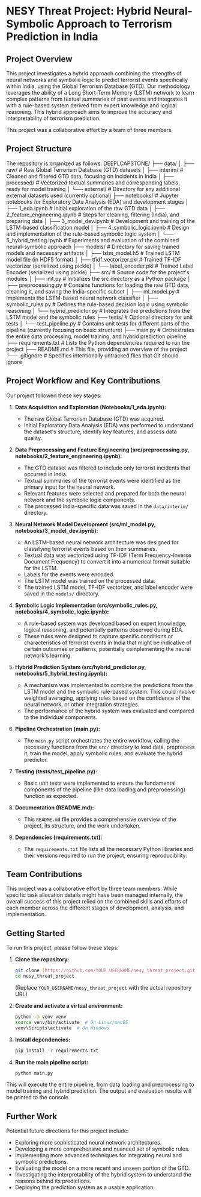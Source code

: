 # NESY Threat Project: Hybrid Neural-Symbolic Approach to Terrorism Prediction in India

## Project Overview

This project investigates a hybrid approach combining the strengths of neural networks and symbolic logic to predict terrorist events specifically within India, using the Global Terrorism Database (GTD). Our methodology leverages the ability of a Long Short-Term Memory (LSTM) network to learn complex patterns from textual summaries of past events and integrates it with a rule-based system derived from expert knowledge and logical reasoning. This hybrid approach aims to improve the accuracy and interpretability of terrorism prediction.

This project was a collaborative effort by a team of three members.

## Project Structure

The repository is organized as follows:
DEEPLCAPSTONE/
├── data/
│ ├── raw/ # Raw Global Terrorism Database (GTD) datasets
│ ├── interim/ # Cleaned and filtered GTD data, focusing on incidents in India
│ ├── processed/ # Vectorized textual summaries and corresponding labels, ready for model training
│ └── external/ # Directory for any additional external datasets used (currently optional)
├── notebooks/ # Jupyter notebooks for Exploratory Data Analysis (EDA) and development stages
│ ├── 1_eda.ipynb # Initial exploration of the raw GTD data
│ ├── 2_feature_engineering.ipynb # Steps for cleaning, filtering (India), and preparing data
│ ├── 3_model_dev.ipynb # Development and training of the LSTM-based classification model
│ ├── 4_symbolic_logic.ipynb # Design and implementation of the rule-based symbolic logic system
│ └── 5_hybrid_testing.ipynb # Experiments and evaluation of the combined neural-symbolic approach
├── models/ # Directory for saving trained models and necessary artifacts
│ ├── lstm_model.h5 # Trained LSTM model file (in HDF5 format)
│ ├── tfidf_vectorizer.pkl # Trained TF-IDF vectorizer (serialized using pickle)
│ └── label_encoder.pkl # Trained Label Encoder (serialized using pickle)
├── src/ # Source code for the project's modules
│ ├── init.py # Initializes the src directory as a Python package
│ ├── preprocessing.py # Contains functions for loading the raw GTD data, cleaning it, and saving the India-specific subset
│ ├── ml_model.py # Implements the LSTM-based neural network classifier
│ ├── symbolic_rules.py # Defines the rule-based decision logic using symbolic reasoning
│ └── hybrid_predictor.py # Integrates the predictions from the LSTM model and the symbolic rules
├── tests/ # Optional directory for unit tests
│ └── test_pipeline.py # Contains unit tests for different parts of the pipeline (currently focusing on basic structure)
├── main.py # Orchestrates the entire data processing, model training, and hybrid prediction pipeline
├── requirements.txt # Lists the Python dependencies required to run the project
├── README.md # This file, providing an overview of the project
└── .gitignore # Specifies intentionally untracked files that Git should ignore

## Project Workflow and Key Contributions

Our project followed these key stages:

1.  **Data Acquisition and Exploration (Notebooks/1_eda.ipynb):**

    - The raw Global Terrorism Database (GTD) was acquired.
    - Initial Exploratory Data Analysis (EDA) was performed to understand the dataset's structure, identify key features, and assess data quality.

2.  **Data Preprocessing and Feature Engineering (src/preprocessing.py, notebooks/2_feature_engineering.ipynb):**

    - The GTD dataset was filtered to include only terrorist incidents that occurred in India.
    - Textual summaries of the terrorist events were identified as the primary input for the neural network.
    - Relevant features were selected and prepared for both the neural network and the symbolic logic components.
    - The processed India-specific data was saved in the `data/interim/` directory.

3.  **Neural Network Model Development (src/ml_model.py, notebooks/3_model_dev.ipynb):**

    - An LSTM-based neural network architecture was designed for classifying terrorist events based on their summaries.
    - Textual data was vectorized using TF-IDF (Term Frequency-Inverse Document Frequency) to convert it into a numerical format suitable for the LSTM.
    - Labels for the events were encoded.
    - The LSTM model was trained on the processed data.
    - The trained LSTM model, TF-IDF vectorizer, and label encoder were saved in the `models/` directory.

4.  **Symbolic Logic Implementation (src/symbolic_rules.py, notebooks/4_symbolic_logic.ipynb):**

    - A rule-based system was developed based on expert knowledge, logical reasoning, and potentially patterns observed during EDA.
    - These rules were designed to capture specific conditions or characteristics of terrorist events in India that might be indicative of certain outcomes or patterns, potentially complementing the neural network's learning.

5.  **Hybrid Prediction System (src/hybrid_predictor.py, notebooks/5_hybrid_testing.ipynb):**

    - A mechanism was implemented to combine the predictions from the LSTM model and the symbolic rule-based system. This could involve weighted averaging, applying rules based on the confidence of the neural network, or other integration strategies.
    - The performance of the hybrid system was evaluated and compared to the individual components.

6.  **Pipeline Orchestration (main.py):**

    - The `main.py` script orchestrates the entire workflow, calling the necessary functions from the `src/` directory to load data, preprocess it, train the model, apply symbolic rules, and evaluate the hybrid predictor.

7.  **Testing (tests/test_pipeline.py):**

    - Basic unit tests were implemented to ensure the fundamental components of the pipeline (like data loading and preprocessing) function as expected.

8.  **Documentation (README.md):**

    - This `README.md` file provides a comprehensive overview of the project, its structure, and the work undertaken.

9.  **Dependencies (requirements.txt):**
    - The `requirements.txt` file lists all the necessary Python libraries and their versions required to run the project, ensuring reproducibility.

## Team Contributions

This project was a collaborative effort by three team members. While specific task allocation details might have been managed internally, the overall success of this project relied on the combined skills and efforts of each member across the different stages of development, analysis, and implementation.

## Getting Started

To run this project, please follow these steps:

1.  **Clone the repository:**

    ```bash
    git clone [https://github.com/YOUR_USERNAME/nesy_threat_project.git](https://github.com/YOUR_USERNAME/nesy_threat_project.git)
    cd nesy_threat_project
    ```

    (Replace `YOUR_USERNAME/nesy_threat_project` with the actual repository URL)

2.  **Create and activate a virtual environment:**

    ```bash
    python -m venv venv
    source venv/bin/activate  # On Linux/macOS
    venv\Scripts\activate  # On Windows
    ```

3.  **Install dependencies:**

    ```bash
    pip install -r requirements.txt
    ```

4.  **Run the main pipeline script:**
    ```bash
    python main.py
    ```

This will execute the entire pipeline, from data loading and preprocessing to model training and hybrid prediction. The output and evaluation results will be printed to the console.

## Further Work

Potential future directions for this project include:

- Exploring more sophisticated neural network architectures.
- Developing a more comprehensive and nuanced set of symbolic rules.
- Implementing more advanced techniques for integrating neural and symbolic predictions.
- Evaluating the model on a more recent and unseen portion of the GTD.
- Investigating the interpretability of the hybrid system to understand the reasons behind its predictions.
- Deploying the prediction system as a usable application.
